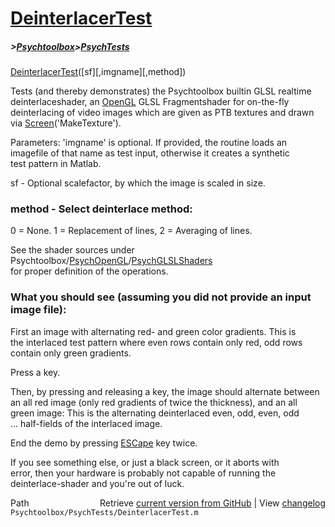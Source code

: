 # [DeinterlacerTest](DeinterlacerTest)
##### >[Psychtoolbox](Psychtoolbox)>[PsychTests](PsychTests)

[DeinterlacerTest](DeinterlacerTest)([sf][,imgname][,method])  
  
Tests (and thereby demonstrates) the Psychtoolbox builtin GLSL realtime  
deinterlaceshader, an [OpenGL](OpenGL) GLSL Fragmentshader for on-the-fly  
deinterlacing of video images which are given as PTB textures and drawn  
via [Screen](Screen)('MakeTexture').  
  
Parameters: 'imgname' is optional. If provided, the routine loads an  
imagefile of that name as test input, otherwise it creates a synthetic  
test pattern in Matlab.  
  
sf - Optional scalefactor, by which the image is scaled in size.  
  
### method - Select deinterlace method:  
  
0 = None. 1 = Replacement of lines, 2 = Averaging of lines.  
  
See the shader sources under Psychtoolbox/[PsychOpenGL](PsychOpenGL)/[PsychGLSLShaders](PsychGLSLShaders)  
for proper definition of the operations.  
  
### What you should see (assuming you did not provide an input image file):  
  
First an image with alternating red- and green color gradients. This is  
the interlaced test pattern where even rows contain only red, odd rows  
contain only green gradients.  
  
Press a key.  
  
Then, by pressing and releasing a key, the image should alternate between  
an all red image (only red gradients of twice the thickness), and an all  
green image: This is the alternating deinterlaced even, odd, even, odd  
... half-fields of the interlaced image.  
  
End the demo by pressing [ESCape](ESCape) key twice.  
  
If you see something else, or just a black screen, or it aborts with  
error, then your hardware is probably not capable of running the  
deinterlace-shader and you're out of luck.  
  




<div class="code_header" style="text-align:right;">
  <span style="float:left;">Path&nbsp;&nbsp;</span> <span class="counter">Retrieve <a href=
  "https://raw.github.com/Psychtoolbox-3/Psychtoolbox-3/beta/Psychtoolbox/PsychTests/DeinterlacerTest.m">current version from GitHub</a> | View <a href=
  "https://github.com/Psychtoolbox-3/Psychtoolbox-3/commits/beta/Psychtoolbox/PsychTests/DeinterlacerTest.m">changelog</a></span>
</div>
<div class="code">
  <code>Psychtoolbox/PsychTests/DeinterlacerTest.m</code>
</div>

